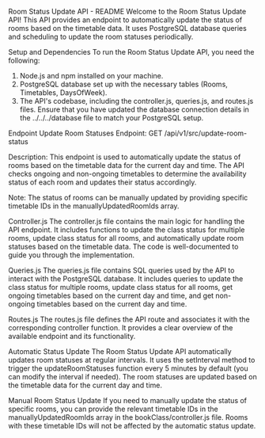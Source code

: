 Room Status Update API - README
Welcome to the Room Status Update API! This API provides an endpoint to automatically update the status of rooms based on the timetable data. It uses PostgreSQL database queries and scheduling to update the room statuses periodically.

Setup and Dependencies
To run the Room Status Update API, you need the following:

1. Node.js and npm installed on your machine.
2. PostgreSQL database set up with the necessary tables (Rooms, Timetables, DaysOfWeek).
3. The API's codebase, including the controller.js, queries.js, and routes.js files.
Ensure that you have updated the database connection details in the ../../../database file to match your PostgreSQL setup.

Endpoint
Update Room Statuses
Endpoint: GET /api/v1/src/update-room-status

Description: This endpoint is used to automatically update the status of rooms based on the timetable data for the current day and time. The API checks ongoing and non-ongoing timetables to determine the availability status of each room and updates their status accordingly.

Note: The status of rooms can be manually updated by providing specific timetable IDs in the manuallyUpdatedRoomIds array.

Controller.js
The controller.js file contains the main logic for handling the API endpoint. It includes functions to update the class status for multiple rooms, update class status for all rooms, and automatically update room statuses based on the timetable data. The code is well-documented to guide you through the implementation.

Queries.js
The queries.js file contains SQL queries used by the API to interact with the PostgreSQL database. It includes queries to update the class status for multiple rooms, update class status for all rooms, get ongoing timetables based on the current day and time, and get non-ongoing timetables based on the current day and time.

Routes.js
The routes.js file defines the API route and associates it with the corresponding controller function. It provides a clear overview of the available endpoint and its functionality.

Automatic Status Update
The Room Status Update API automatically updates room statuses at regular intervals. It uses the setInterval method to trigger the updateRoomStatuses function every 5 minutes by default (you can modify the interval if needed). The room statuses are updated based on the timetable data for the current day and time.

Manual Room Status Update
If you need to manually update the status of specific rooms, you can provide the relevant timetable IDs in the manuallyUpdatedRoomIds array in the bookClass/controller.js file. Rooms with these timetable IDs will not be affected by the automatic status update.